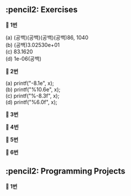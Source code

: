 <h2>:pencil2: Exercises</h2>

**:pushpin: 1번**

(a) (공백)(공백)(공백)(공백)86, 1040<br>
(b) (공백)3.02530e+01<br>
(c) 83.1620<br>
(d) 1e-06(공백)<br>

**:pushpin: 2번**

(a) printf("-8.1e", x);<br>
(b) printf("%10.6e", x);<br>
(c) printf("%-8.3f", x);<br>
(d) printf("%6.0f", x);

**:pushpin: 3번**


**:pushpin: 4번**


**:pushpin: 5번**


**:pushpin: 6번**

<h2>:pencil2: Programming Projects</h2>

**:pushpin: 1번**

